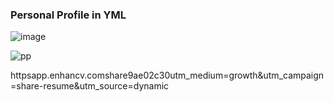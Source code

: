 ### Personal Profile in YML

![image](httpsgithub.comrobmabPersonal_Profile_YMLassets56076087e9a918a9-d8a1-4d03-b035-5483d14cc3d4)

![pp](httpsgithub.comrobmabPersonal_Profile_YMLassets56076087056b8898-699b-47e3-a4e4-d16ab89b93af)

httpsapp.enhancv.comshare9ae02c30utm_medium=growth&utm_campaign=share-resume&utm_source=dynamic

